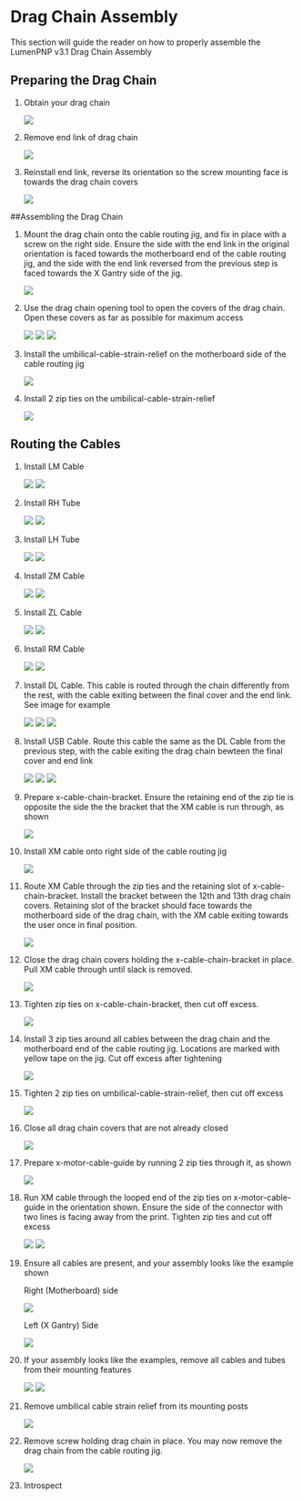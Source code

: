 # Drag Chain Assembly

This section will guide the reader on how to properly assemble the LumenPNP v3.1 Drag Chain Assembly

## Preparing the Drag Chain

1. Obtain your drag chain

    ![](img/ObtainDragChain.jpeg)

1. Remove end link of drag chain

    ![](img/RemoveEndLink.jpeg)

1. Reinstall end link, reverse its orientation so the screw mounting face is towards the drag chain covers

    ![](img/ReinstallEndLink.jpeg)

##Assembling the Drag Chain

1. Mount the drag chain onto the cable routing jig, and fix in place with a screw on the right side. Ensure the side with the end link in the original orientation is faced towards the motherboard end of the cable routing jig, and the side with the end link reversed from the previous step is faced towards the X Gantry side of the jig. 

    ![](img/MountDragChain.jpeg)

1. Use the drag chain opening tool to open the covers of the drag chain. Open these covers as far as possible for maximum access

    ![](img/OpenCovers.jpeg)
    ![](img/OpenCovers2.jpeg)
    ![](img/OpenCovers3.jpeg)

1. Install the umbilical-cable-strain-relief on the motherboard side of the cable routing jig

    ![](img/StrainRelief.jpeg)

1. Install 2 zip ties on the umbilical-cable-strain-relief

    ![](img/StrainReliefZipTies.jpeg)

## Routing the Cables

1. Install LM Cable

    ![](img/LMCableRight.jpeg)
    ![](img/LMCableLeft.jpeg)

1. Install RH Tube

    ![](img/RHTubeRight.jpeg)
    ![](img/RHTubeLeft.jpeg)

1. Install LH Tube

    ![](img/LHTubeRight.jpeg)
    ![](img/LHTubeLeft.jpeg)

1. Install ZM Cable

    ![](img/ZMCableRight.jpeg)
    ![](img/ZMCableLeft.jpeg)

1. Install ZL Cable 

    ![](img/ZLCableRight.jpeg)
    ![](img/ZLCableLeft.jpeg)

1. Install RM Cable 

    ![](img/RMCableRight.jpeg)
    ![](img/RMCableLeft.jpeg)

1. Install DL Cable. This cable is routed through the chain differently from the rest, with the cable exiting between the final cover and the end link. See image for example

    ![](img/DLCableRight.jpeg)
    ![](img/DLCableRouting.jpeg)
    ![](img/DLCableLeft.jpeg)

1. Install USB Cable. Route this cable the same as the DL Cable from the previous step, with the cable exiting the drag chain bewteen the final cover and end link

    ![](img/USBRight.jpeg)
    ![](img/USBCableLeft1.jpeg)
    ![](img/USBCableLeft2.jpeg)

1. Prepare x-cable-chain-bracket. Ensure the retaining end of the zip tie is opposite the side the the bracket that the XM cable is run through, as shown

    ![](img/XCableBracket.jpeg)

1. Install XM cable onto right side of the cable routing jig

    ![](img/XMCableRight.jpeg)

1. Route XM Cable through the zip ties and the retaining slot of x-cable-chain-bracket. Install the bracket between the 12th and 13th drag chain covers. Retaining slot of the bracket should face towards the motherboard side of the drag chain, with the XM cable exiting towards the user once in final position. 

    ![](img/XMCableandBracketInstall1.jpeg)

1. Close the drag chain covers holding the x-cable-chain-bracket in place. Pull XM cable through until slack is removed. 

    ![](img/XMCableandBracketInstall2.jpeg)

1. Tighten zip ties on x-cable-chain-bracket, then cut off excess. 

    ![](img/XMCableandBracketInstall3.jpeg)

1. Install 3 zip ties around all cables between the drag chain and the motherboard end of the cable routing jig. Locations are marked with yellow tape on the jig. Cut off excess after tightening

    ![](img/3ZipTies.jpeg)

1. Tighten 2 zip ties on umbilical-cable-strain-relief, then cut off excess

    ![](img/StrainReliefTightenZipTies.jpeg)

1. Close all drag chain covers that are not already closed

    ![](img/CloseDragChain.jpeg)

1. Prepare x-motor-cable-guide by running 2 zip ties through it, as shown

    ![](img/XMotorCableguide1.jpeg)

1. Run XM cable through the looped end of the zip ties on x-motor-cable-guide in the orientation shown. Ensure the side of the connector with two lines is facing away from the print. Tighten zip ties and cut off excess

    ![](img/XMotorCableGuide2.jpeg)
    ![](img/XMotorCableGuide3.jpeg)

1. Ensure all cables are present, and your assembly looks like the example shown

    Right (Motherboard) side

    ![](img/FinishedRight.jpeg)

    Left (X Gantry) Side

    ![](img/FinishedLeft.jpeg)

1. If your assembly looks like the examples, remove all cables and tubes from their mounting features

    ![](img/RemoveRight.jpeg)
    ![](img/RemoveLeft.jpeg)

1. Remove umbilical cable strain relief from its mounting posts

    ![](img/RemoveStrainRelief.jpeg)

1. Remove screw holding drag chain in place. You may now remove the drag chain from the cable routing jig. 

    ![](img/RemoveScrew.jpeg)

1. Introspect 
